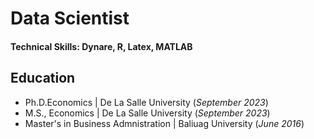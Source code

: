 # Data Scientist

#### Technical Skills: Dynare, R, Latex, MATLAB

## Education
- Ph.D.Economics | De La Salle University (_September 2023_)								       		
- M.S., Economics	| De La Salle University (_September 2023_)		        		
- Master's in Business Admnistration | Baliuag University (_June 2016_)
